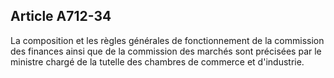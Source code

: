 Article A712-34
----
La composition et les règles générales de fonctionnement de la commission des
finances ainsi que de la commission des marchés sont précisées par le ministre
chargé de la tutelle des chambres de commerce et d'industrie.
